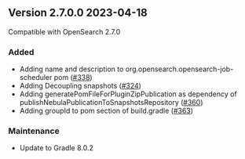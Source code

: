 ## Version 2.7.0.0 2023-04-18

Compatible with OpenSearch 2.7.0

### Added
* Adding name and description to org.opensearch.opensearch-job-scheduler pom ([#338](https://github.com/opensearch-project/job-scheduler/pull/338))
* Adding Decoupling snapshots ([#324](https://github.com/opensearch-project/job-scheduler/pull/324))
* Adding generatePomFileForPluginZipPublication as dependency of publishNebulaPublicationToSnapshotsRepository ([#360](https://github.com/opensearch-project/job-scheduler/pull/360))
* Adding groupId to pom section of build.gradle ([#363](https://github.com/opensearch-project/job-scheduler/pull/363))

### Maintenance
* Update to Gradle 8.0.2

